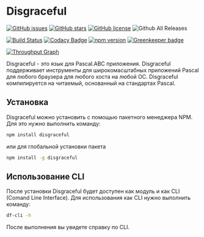 # Disgraceful

[![GitHub issues](https://img.shields.io/github/issues/Hatollint/disgraceful.svg)](https://github.com/Hatollint/disgraceful/issues)
[![GitHub stars](https://img.shields.io/github/stars/Hatollint/disgraceful.svg)](https://github.com/Hatollint/disgraceful/stargazers)
[![GitHub license](https://img.shields.io/github/license/Hatollint/disgraceful.svg)](https://github.com/Hatollint/disgraceful/blob/master/LICENSE)
![Github All Releases](https://img.shields.io/github/downloads/Hatollint/disgraceful/total.svg)

[![Build Status](https://travis-ci.org/Hatollint/disgraceful.svg?branch=master)](https://travis-ci.org/Hatollint/disgraceful)
[![Codacy Badge](https://api.codacy.com/project/badge/Grade/5c09ae6b54694346b0b7a7deb0debbc7)](https://app.codacy.com/app/Hatollint/disgraceful?utm_source=github.com&utm_medium=referral&utm_content=Hatollint/disgraceful&utm_campaign=badger)
[![npm version](https://badge.fury.io/js/disgraceful.svg)](https://badge.fury.io/js/disgraceful) [![Greenkeeper badge](https://badges.greenkeeper.io/Hatollint/disgraceful.svg)](https://greenkeeper.io/)

[![Throughput Graph](https://graphs.waffle.io/Hatollint/disgraceful/throughput.svg)](https://waffle.io/Hatollint/disgraceful/metrics/throughput)


Disgraceful - это язык для Pascal.ABC приложения. Disgraceful поддерживает инструменты для широкомасштабных приложений Pascal для любого браузера для любого хоста на любой ОС. Disgraceful компилируется на читаемый, основанный на стандартах Pascal. 

## Установка
Disgraceful можно установить с помощью пакетного менеджера NPM. Для это нужно выполнить команду:
```bash
npm install disgraceful
```
или для глобальной установки пакета
```bash
npm install -g disgraceful
```

## Использование CLI
После установки Disgraceful будет доступен как модуль и как CLI (Comand Line Interface). Для использования как CLI нужно выполнить команду:
```bash
df-cli -h
```
После выполнения вы увидете справку по CLI.



